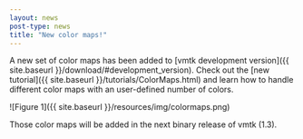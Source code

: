 ```yaml
---
layout: news
post-type: news
title: "New color maps!"
---
```


A new set of color maps has been added to [vmtk development version]({{ site.baseurl }}/download/#development_version).
Check out the [new tutorial]({{ site.baseurl }}/tutorials/ColorMaps.html) and learn how to handle different color maps with an user-defined number of colors.

![Figure 1]({{ site.baseurl }}/resources/img/colormaps.png)

Those color maps will be added in the next binary release of vmtk (1.3).


<!--break-->
